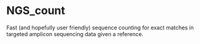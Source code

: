 # NGS_count
Fast (and hopefully user friendly) sequence counting for exact matches in targeted amplicon sequencing data given a reference.
